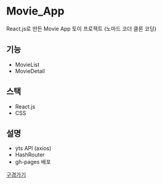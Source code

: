 # Movie_App
React.js로 만든 Movie App 토이 프로젝트 (노마드 코더 클론 코딩)



## 기능

- MovieList
- MovieDetail

## 스택

- React.js
- CSS

## 설명

- yts API (axios)
- HashRouter
- gh-pages 배포

[구경가기](https://kwak-bs.github.io/movie_app/)